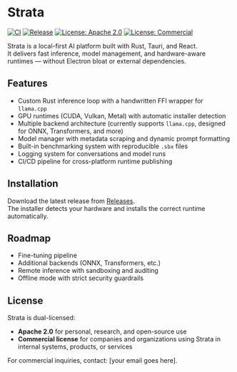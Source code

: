 # Strata

[![CI](https://github.com/jadevit/strata/actions/workflows/ci.yml/badge.svg)](https://github.com/jadevit/strata/actions)
[![Release](https://img.shields.io/github/v/release/jadevit/strata)](https://github.com/jadevit/strata/releases)
[![License: Apache 2.0](https://img.shields.io/badge/license-Apache%202.0-blue.svg)](LICENSE)
[![License: Commercial](https://img.shields.io/badge/license-Commercial-orange.svg)](LICENSE-COMMERCIAL)

Strata is a local-first AI platform built with Rust, Tauri, and React.  
It delivers fast inference, model management, and hardware-aware runtimes — without Electron bloat or external dependencies.

## Features
- Custom Rust inference loop with a handwritten FFI wrapper for `llama.cpp`
- GPU runtimes (CUDA, Vulkan, Metal) with automatic installer detection
- Multiple backend architecture (currently supports `llama.cpp`, designed for ONNX, Transformers, and more)
- Model manager with metadata scraping and dynamic prompt formatting
- Built-in benchmarking system with reproducible `.sbx` files
- Logging system for conversations and model runs
- CI/CD pipeline for cross-platform runtime publishing

## Installation
Download the latest release from [Releases](https://github.com/jadevit/strata/releases).  
The installer detects your hardware and installs the correct runtime automatically.

## Roadmap
- Fine-tuning pipeline
- Additional backends (ONNX, Transformers, etc.)
- Remote inference with sandboxing and auditing
- Offline mode with strict security guardrails

## License
Strata is dual-licensed:

- **Apache 2.0** for personal, research, and open-source use  
- **Commercial license** for companies and organizations using Strata in internal systems, products, or services  

For commercial inquiries, contact: [your email goes here].